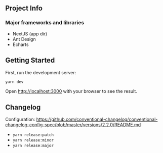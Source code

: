 ## Project Info

### Major frameworks and libraries

- NextJS (app dir)
- Ant Design
- Echarts

## Getting Started

First, run the development server:

```bash
yarn dev
```

Open [http://localhost:3000](http://localhost:3000) with your browser to see the result.

## Changelog

Configuration: https://github.com/conventional-changelog/conventional-changelog-config-spec/blob/master/versions/2.2.0/README.md

- `yarn release:patch`
- `yarn release:minor`
- `yarn release:major`
